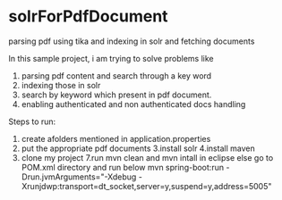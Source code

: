 # solrForPdfDocument
parsing pdf using tika and indexing in solr and fetching documents

In this sample project, i am trying to solve problems like
1. parsing pdf content and search through a key word
2. indexing those in solr
3. search by keyword which present in pdf document.
4. enabling authenticated and non authenticated docs handling

Steps to run:
1. create afolders mentioned in application.properties
2. put the appropriate pdf documents
3.install solr
4.install maven
5. clone my project
7.run mvn clean and mvn intall in eclipse
else 
go to POM.xml directory and run below
mvn spring-boot:run -Drun.jvmArguments="-Xdebug -Xrunjdwp:transport=dt_socket,server=y,suspend=y,address=5005"

